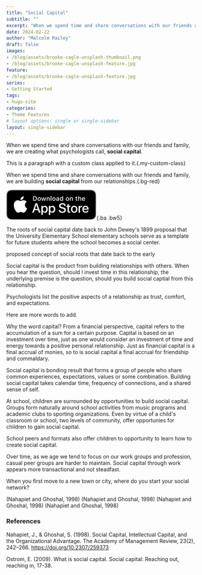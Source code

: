 ```yaml
---
title: "Social Capital"
subtitle: ""
excerpt: "When we spend time and share conversations with our friends and family, we are creating what psychologists call, social capital."
date: 2024-02-22
author: "Malcolm Railey"
draft: false
images:
- /blog/assets/brooke-cagle-unsplash-thumbnail.png
- /blog/assets/brooke-cagle-unsplash-feature.jpg
feature:
- /blog/assets/brooke-cagle-unsplash-feature.jpg
series:
- Getting Started
tags:
- hugo-site
categories:
- Theme Features
# layout options: single or single-sidebar
layout: single-sidebar
---
```


When we spend time and share conversations with our friends and family, we are creating what psychologists call, **social capital**.

This is a paragraph with a custom class applied to it.{.my-custom-class}

When we spend time and share conversations with our friends and family, we are building **social capital** from our relationships.{.bg-red}

![xxx](/img/Download_on_the_App_Store_Badge_US-UK_RGB_blk_092917.svg){.ba .bw5}

The roots of social capital date back to John Dewey's 1899 proposal that the University Elementary School elementary schools serve as a template for future students where the school becomes a social center. 

proposed concept of social roots that date back to the early

Social capital is the product from building relationships with others. When you hear the question, should I invest time in this relationship, the underlying premise is the question, should you build social captial from this relationship.

Psychologists list the positive aspects of a relationship as trust, comfort, and expectations.

Here are more words to add.

Why the word capital? From a financial perspective, capital refers to the accumulation of a sum for a certain purpose. Capital is based on an investment over time, just as one would consider an investment of time and energy towards a positive personal relationship. Just as financial capital is a final accrual of monies, so to is social capital a final accrual for friendship and commaldary.

Social capital is bonding result that forms a group of people who share common experiences, expectations, values or some combination. Building social capital takes calendar time, frequency of connections, and a shared sense of self. 

At school, children are surrounded by opportunities to build social capital. Groups form naturally around school activities from music programs and academic clubs to sporting organizations. Even by virtue of a child's classroom or school, two levels of community, offer opportunies for children to gain social capital.

School peers and formats also offer children to opportunity to learn how to create social capital.

Over time, as we age we tend to focus on our work groups and profession, casual peer groups are harder to maintain. Social capital through work appears more transactional and not steadfast.

When you first move to a new town or city, where do you start your social network?

(Nahapiet and Ghoshal, 1998)
(Nahapiet and Ghoshal, 1998)
(Nahapiet and Ghoshal, 1998)
(Nahapiet and Ghoshal, 1998)

### References

Nahapiet, J., & Ghoshal, S. (1998). Social Capital, Intellectual Capital, and the Organizational Advantage. The Academy of Management Review, 23(2), 242–266. https://doi.org/10.2307/259373

Ostrom, E. (2009). What is social capital. Social capital: Reaching out, reaching in, 17-38.